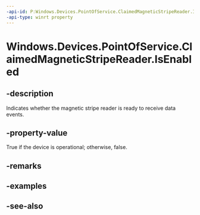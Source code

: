 ----api-id: P:Windows.Devices.PointOfService.ClaimedMagneticStripeReader.IsEnabled
-api-type: winrt property
---<!-- Property syntaxpublic bool IsEnabled { get; }--># Windows.Devices.PointOfService.ClaimedMagneticStripeReader.IsEnabled## -descriptionIndicates whether the magnetic stripe reader is ready to receive data events.## -property-valueTrue if the device is operational; otherwise, false.## -remarks## -examples## -see-also